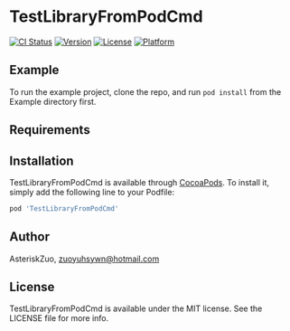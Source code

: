 # TestLibraryFromPodCmd

[![CI Status](https://img.shields.io/travis/AsteriskZuo/TestLibraryFromPodCmd.svg?style=flat)](https://travis-ci.org/AsteriskZuo/TestLibraryFromPodCmd)
[![Version](https://img.shields.io/cocoapods/v/TestLibraryFromPodCmd.svg?style=flat)](https://cocoapods.org/pods/TestLibraryFromPodCmd)
[![License](https://img.shields.io/cocoapods/l/TestLibraryFromPodCmd.svg?style=flat)](https://cocoapods.org/pods/TestLibraryFromPodCmd)
[![Platform](https://img.shields.io/cocoapods/p/TestLibraryFromPodCmd.svg?style=flat)](https://cocoapods.org/pods/TestLibraryFromPodCmd)

## Example

To run the example project, clone the repo, and run `pod install` from the Example directory first.

## Requirements

## Installation

TestLibraryFromPodCmd is available through [CocoaPods](https://cocoapods.org). To install
it, simply add the following line to your Podfile:

```ruby
pod 'TestLibraryFromPodCmd'
```

## Author

AsteriskZuo, zuoyuhsywn@hotmail.com

## License

TestLibraryFromPodCmd is available under the MIT license. See the LICENSE file for more info.
